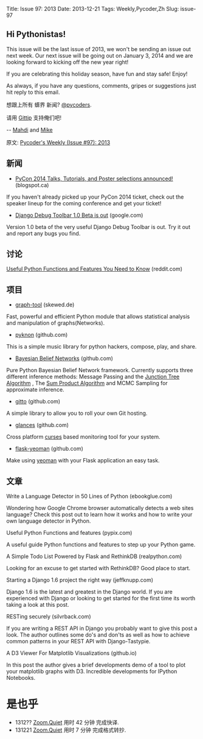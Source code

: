 Title: Issue 97: 2013 
Date: 2013-12-21 
Tags: Weekly,Pycoder,Zh 
Slug: issue-97 

## Hi Pythonistas!

This issue will be the last issue of 2013, we won't be sending an issue out next week. Our next issue will be going out on January 3, 2014 and we are looking forward to kicking off the new year right!
 

If you are celebrating this holiday season, have fun and stay safe! Enjoy!
 
As always, if you have any questions, comments, gripes or suggestions just hit reply to this email.

 
想跟上所有 蠎界 新闻?
 [@pycoders](http://twitter.com/pycoders).

请用
[Gittip](https://www.gittip.com/PycodersWeekly)
支持俺们吧!

--
[Mahdi](https://twitter.com/#!/myusuf3) and [Mike](https://twitter.com/#!/mgrouchy)

原文: [Pycoder's Weekly (Issue #97): 2013](http://us4.campaign-archive1.com/?u=9735795484d2e4c204da82a29&id=5f11d89cd4)

## 新闻

- [PyCon 2014 Talks, Tutorials, and Poster selections announced!](http://pycon.blogspot.ca/2013/12/talks-tutorials-and-poster-selections.html) (blogspot.ca)

If you haven't already picked up your PyCon 2014 ticket, check out the speaker lineup for the coming conference and get your ticket!
 

- [Django Debug Toolbar 1.0 Beta is out](https://groups.google.com/forum/#!msg/django-users/NE8WgZjgx7o/uGc2AuseHRkJ) (google.com)

Version 1.0 beta of the very useful Django Debug Toolbar is out. Try it out and report any bugs you find.
 

## 讨论

[Useful Python Functions and Features You Need to Know](http://www.reddit.com/r/Python/comments/1sy7sj/useful_python_functions_and_features_you_need_to/) (reddit.com)


## 项目

- [graph-tool](http://graph-tool.skewed.de/) (skewed.de)

Fast, powerful and efficient Python module that allows statistical analysis and manipulation of graphs(Networks).
 

- [pyknon](https://github.com/kroger/pyknon) (github.com)

This is a simple music library for python hackers, compose, play, and share.

 

- [Bayesian Belief Networks](https://github.com/eBay/bayesian-belief-networks) (github.com)

Pure Python Bayesian Belief Network framework. Currently supports three different inference methods: Message Passing and the 
[Junction Tree Algorithm](http://www.cs.ubc.ca/~murphyk/Bayes/jtree.html)
, The 
[Sum Product Algorithm](http://en.wikipedia.org/wiki/Belief_propagation)
and MCMC Sampling for approximate inference.
 

- [gitto](https://github.com/bhuztez/gitto) (github.com)

A simple library to allow you to roll your own Git hosting.

 
- [glances](https://github.com/nicolargo/glances) (github.com)

Cross platform 
[curses](http://en.wikipedia.org/wiki/Curses_(programming_library)) based monitoring tool for your system.

 
- [flask-yeoman](https://github.com/tsileo/flask-yeoman/) (github.com)

Make using 
[yeoman](http://yeoman.io/) with your Flask application an easy task. 



## 文章
Write a Language Detector in 50 Lines of Python (ebookglue.com)

Wondering how Google Chrome browser automatically detects a web sites language? Check this post out to learn how it works and how to write your own language detector in Python.

 

Useful Python Functions and features (pypix.com)

A useful guide Python functions and features to step up your Python game.
 

A Simple Todo List Powered by Flask and RethinkDB (realpython.com)

Looking for an excuse to get started with RethinkDB? Good place to start.
 

Starting a Django 1.6 project the right way (jeffknupp.com)

Django 1.6 is the latest and greatest in the Django world. If you are experienced with Django or looking to get started for the first time its worth taking a look at this post.
 

RESTing securely (silvrback.com)

If you are writing a REST API in Django you probably want to give this post a look. The author outlines some do's and don'ts as well as how to achieve common patterns in your REST API with Django-Tastypie.
 

A D3 Viewer For Matplotlib Visualizations (github.io)

In this post the author gives a brief developments demo of a tool to plot your matplotlib graphs with D3. Incredible developments for IPython Notebooks.




# 是也乎

- 1312?? [Zoom.Quiet](http://zoomquiet.org/) 用时 42 分钟 完成快译.
- 131221 [Zoom.Quiet](http://zoomquiet.org/) 用时 7 分钟 完成格式转抄.
 
